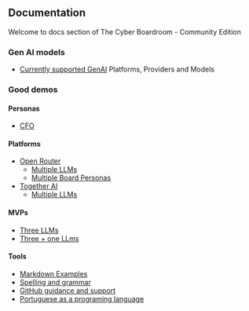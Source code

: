 ## Documentation 

Welcome to docs section of The Cyber Boardroom - Community Edition

### Gen AI models
 - [Currently supported GenAI](docs/platforms/index) Platforms, Providers and Models

### Good demos

#### Personas

- [CFO](docs/personas/cfo/index)

#### Platforms

- [Open Router](docs/platforms/open-router/index) 
    - [Multiple LLMs](docs/platforms/open-router/query-multiple-lllms) 
    - [Multiple Board Personas](docs/platforms/open-router/multiple-board-personas)
- [Together AI](docs/platforms/together-ai/index)
    - [Multiple LLMs](docs/platforms/together-ai/query-multiple-lllms)

#### MVPs
  - [Three LLMs](chat/three-llms)
  - [Three + one LLms](chat/three-plus-one-llms)

#### Tools
 - [Markdown Examples](docs/markdown/examples)
 - [Spelling and grammar](docs/tools/spelling-grammar-helper)
 - [GitHub guidance and support](docs/tools/github-helper)
 - [Portuguese as a programing language](docs/tools/portuguese-journalist)